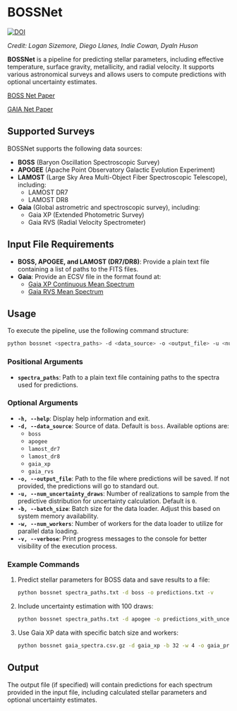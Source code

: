 # BOSSNet
[![DOI](https://zenodo.org/badge/610963244.svg)](https://zenodo.org/doi/10.5281/zenodo.10453134)

*Credit: Logan Sizemore, Diego Llanes, Indie Cowan, Dyaln Huson*

**BOSSNet** is a pipeline for predicting stellar parameters, including effective temperature, surface gravity, metallicity, and radial velocity. It supports various astronomical surveys and allows users to compute predictions with optional uncertainty estimates.

[BOSS Net Paper](https://iopscience.iop.org/article/10.3847/1538-3881/ad291d/meta)

[GAIA Net Paper](https://arxiv.org/pdf/2503.02958)

## Supported Surveys

BOSSNet supports the following data sources:

- **BOSS** (Baryon Oscillation Spectroscopic Survey)
- **APOGEE** (Apache Point Observatory Galactic Evolution Experiment)
- **LAMOST** (Large Sky Area Multi-Object Fiber Spectroscopic Telescope), including:
  - LAMOST DR7
  - LAMOST DR8
- **Gaia** (Global astrometric and spectroscopic survey), including:
  - Gaia XP (Extended Photometric Survey)
  - Gaia RVS (Radial Velocity Spectrometer)

## Input File Requirements

- **BOSS, APOGEE, and LAMOST (DR7/DR8)**: Provide a plain text file containing a list of paths to the FITS files.
- **Gaia**: Provide an ECSV file in the format found at:
  - [Gaia XP Continuous Mean Spectrum](http://cdn.gea.esac.esa.int/Gaia/gdr3/Spectroscopy/xp_continuous_mean_spectrum/)
  - [Gaia RVS Mean Spectrum](http://cdn.gea.esac.esa.int/Gaia/gdr3/Spectroscopy/rvs_mean_spectrum/)

## Usage

To execute the pipeline, use the following command structure:

```bash
python bossnet <spectra_paths> -d <data_source> -o <output_file> -u <num_uncertainty_draws> -b <batch_size> -w <num_workers> -v
```

### Positional Arguments

- **`spectra_paths`**: Path to a plain text file containing paths to the spectra used for predictions.

### Optional Arguments

- **`-h, --help`**: Display help information and exit.
- **`-d, --data_source`**: Source of data. Default is `boss`. Available options are:
  - `boss`
  - `apogee`
  - `lamost_dr7`
  - `lamost_dr8`
  - `gaia_xp`
  - `gaia_rvs`
- **`-o, --output_file`**: Path to the file where predictions will be saved. If not provided, the predictions will go to standard out.
- **`-u, --num_uncertainty_draws`**: Number of realizations to sample from the predictive distribution for uncertainty calculation. Default is `0`.
- **`-b, --batch_size`**: Batch size for the data loader. Adjust this based on system memory availability.
- **`-w, --num_workers`**: Number of workers for the data loader to utilize for parallel data loading.
- **`-v, --verbose`**: Print progress messages to the console for better visibility of the execution process.

### Example Commands

1. Predict stellar parameters for BOSS data and save results to a file:

   ```bash
   python bossnet spectra_paths.txt -d boss -o predictions.txt -v
   ```

2. Include uncertainty estimation with 100 draws:

   ```bash
   python bossnet spectra_paths.txt -d apogee -o predictions_with_uncertainties.txt -u 100 -v
   ```

3. Use Gaia XP data with specific batch size and workers:

   ```bash
   python bossnet gaia_spectra.csv.gz -d gaia_xp -b 32 -w 4 -o gaia_predictions.txt
   ```

## Output

The output file (if specified) will contain predictions for each spectrum provided in the input file, including calculated stellar parameters and optional uncertainty estimates.
